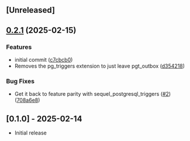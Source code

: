 ## [Unreleased]

## [0.2.1](https://github.com/rubyists/sequel-pgt_outbox/compare/v0.2.0...v0.2.1) (2025-02-15)


### Features

* initial commit ([c7cbcb0](https://github.com/rubyists/sequel-pgt_outbox/commit/c7cbcb01c39d2415100d34af041526a5cecb5626))
* Removes the pg_triggers extension to just leave pgt_outbox ([d354218](https://github.com/rubyists/sequel-pgt_outbox/commit/d35421806c8812876e1905afe86afc24a5d501ac))


### Bug Fixes

* Get it back to feature parity with sequel_postgresql_triggers ([#2](https://github.com/rubyists/sequel-pgt_outbox/issues/2)) ([708a6e8](https://github.com/rubyists/sequel-pgt_outbox/commit/708a6e8a263694714a76d43dde49f8ccae2ca278))

## [0.1.0] - 2025-02-14

- Initial release
